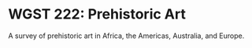 # WGST 222: Prehistoric Art

A survey of prehistoric art in Africa, the Americas, Australia, and Europe.